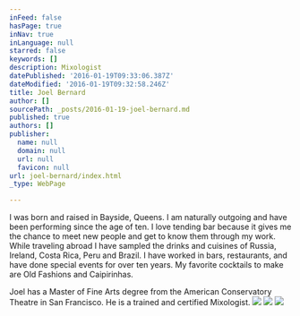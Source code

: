 ```yaml
---
inFeed: false
hasPage: true
inNav: true
inLanguage: null
starred: false
keywords: []
description: Mixologist
datePublished: '2016-01-19T09:33:06.387Z'
dateModified: '2016-01-19T09:32:58.246Z'
title: Joel Bernard
author: []
sourcePath: _posts/2016-01-19-joel-bernard.md
published: true
authors: []
publisher:
  name: null
  domain: null
  url: null
  favicon: null
url: joel-bernard/index.html
_type: WebPage

---
```

I was born and raised in Bayside, Queens. I am naturally outgoing and have been performing since the age of ten. I love tending bar because it gives me the chance to meet new people and get to know them through my work. While traveling abroad I have sampled the drinks and cuisines of Russia, Ireland, Costa Rica, Peru and Brazil. I have worked in bars, restaurants, and have done special events for over ten years. My favorite cocktails to make are Old Fashions and Caipirinhas. 

Joel has a Master of Fine Arts degree from the American Conservatory Theatre in San Francisco. He is a trained and certified Mixologist.
![](https://the-grid-user-content.s3-us-west-2.amazonaws.com/8744ef0a-1915-44f0-9ce0-9065c2a8b3a4.jpg)
![](https://the-grid-user-content.s3-us-west-2.amazonaws.com/1a88887c-89fd-455c-b861-4b5943e678af.jpg)
![](https://the-grid-user-content.s3-us-west-2.amazonaws.com/7f543320-d3f6-4b3a-ac7a-0e120c4352fd.jpg)